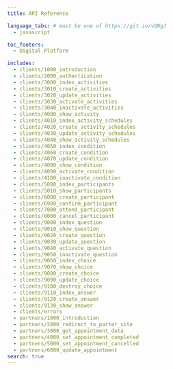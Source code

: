 ```yaml
---
title: API Reference

language_tabs: # must be one of https://git.io/vQNgJ
  - javascript

toc_footers:
  - Digital Platform

includes:
  - clients/1000_introduction
  - clients/2000_authentication
  - clients/3000_index_activities
  - clients/3010_create_activities
  - clients/3020_update_activities
  - clients/3030_activate_activities
  - clients/3040_inactivate_activities
  - clients/4000_show_activity
  - clients/4010_index_activity_schedules
  - clients/4020_create_activity_schedules
  - clients/4030_update_activity_schedules
  - clients/4040_show_activity_schedules
  - clients/4050_index_condition
  - clients/4060_create_condition
  - clients/4070_update_condition
  - clients/4080_show_condition
  - clients/4090_activate_condition
  - clients/4100_inactivate_condition
  - clients/5000_index_participants
  - clients/5010_show_participants
  - clients/6000_create_participant
  - clients/6900_confirm_participant
  - clients/7000_attend_participant
  - clients/8000_cancel_participant
  - clients/9000_index_question
  - clients/9010_show_question
  - clients/9020_create_question
  - clients/9030_update_question
  - clients/9040_activate_question
  - clients/9050_inactivate_question
  - clients/9060_index_choice
  - clients/9070_show_choice
  - clients/9080_create_choice
  - clients/9090_update_choice
  - clients/9100_destroy_choice
  - clients/9110_index_answer
  - clients/9120_create_answer
  - clients/9130_show_answer
  - clients/errors
  - partners/1000_introduction
  - partners/2000_redirect_to_parter_site
  - partners/3000_get_appointment_data
  - partners/4000_set_appointment_completed
  - partners/5000_set_appointment_cancelled
  - partners/6000_update_appointment
search: true
---
```

